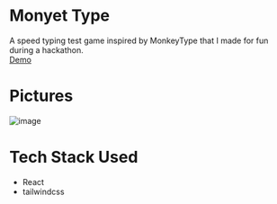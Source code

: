 # Monyet Type
A speed typing test game inspired by MonkeyType that I made for fun during a hackathon.\
[Demo](https://tj1an.github.io/Monyet-Type)

# Pictures
![image](https://github.com/user-attachments/assets/8b54c50e-bb03-4281-ab7b-1568906a3e74)

# Tech Stack Used
- React
- tailwindcss

